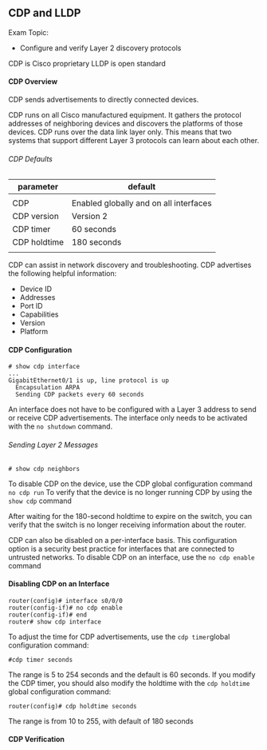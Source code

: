 ## CDP and LLDP

Exam Topic:

- Configure and verify Layer 2 discovery protocols

CDP is Cisco proprietary
LLDP is open standard

#### CDP Overview 

CDP sends advertisements to directly connected devices.

CDP runs on all Cisco manufactured equipment. It gathers the protocol addresses of neighboring devices and discovers the platforms of those devices. CDP runs over the data link layer only. This means that two systems that support different Layer 3 protocols can learn about each other.

###### CDP Defaults

| parameter    | default                                |
|--------------|----------------------------------------|
|              |                                        |
| CDP          | Enabled globally and on all interfaces |
| CDP version  | Version 2                              |
| CDP timer    | 60 seconds                             |
| CDP holdtime | 180 seconds                            |
|              |                                        |


CDP can assist in network discovery and troubleshooting. CDP advertises the following helpful information:
- Device ID
- Addresses
- Port ID
- Capabilities
- Version 
- Platform 

#### CDP Configuration
```
# show cdp interface 
...
GigabitEthernet0/1 is up, line protocol is up
  Encapsulation ARPA
  Sending CDP packets every 60 seconds
```

An interface does not have to be configured with a Layer 3 address to send or receive CDP advertisements. The interface only needs to be activated with the ```no shutdown``` command. 

###### Sending Layer 2 Messages
```
# show cdp neighbors

```

To disable CDP on the device, use the CDP global configuration command ```no cdp run``` To verify that the device is no longer running CDP by using the ```show cdp``` command 

After waiting for the 180-second holdtime to expire on the switch, you can verify that the switch is no longer receiving information about the router.

CDP can also be disabled on a per-interface basis. This configuration option is a security best practice for interfaces that are connected to untrusted networks. 
To disable CDP on an interface, use the ```no cdp enable``` command

#### Disabling CDP on an Interface 
```
router(config)# interface s0/0/0
router(config-if)# no cdp enable 
router(config-if)# end 
router# show cdp interface 
```

To adjust the time for CDP advertisements, use the ```cdp timer```global configuration command:
```
#cdp timer seconds
```

The range is 5 to 254 seconds and the default is 60 seconds. If you modify the CDP timer, you should also modify the holdtime with the ```cdp holdtime``` global configuration command:
```
router(config)# cdp holdtime seconds
```

The range is from 10 to 255, with default of 180 seconds

#### CDP Verification 
